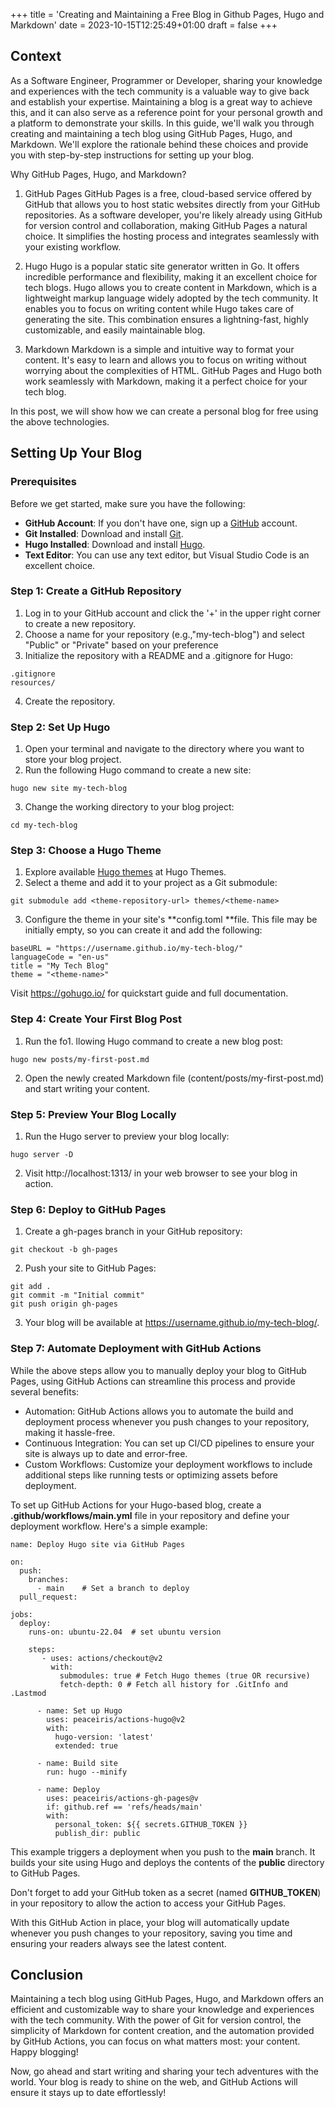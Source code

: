 +++
title = 'Creating and Maintaining a Free Blog in Github Pages, Hugo and Markdown'
date = 2023-10-15T12:25:49+01:00
draft = false
+++

## Context

As a Software Engineer, Programmer or Developer, sharing your knowledge and experiences with the tech community is a valuable way to give back and establish your expertise. Maintaining a blog is a great way to achieve this, and it can also serve as a reference point for your personal growth and a platform to demonstrate your skills. In this guide, we'll walk you through creating and maintaining a tech blog using GitHub Pages, Hugo, and Markdown. We'll explore the rationale behind these choices and provide you with step-by-step instructions for setting up your blog.

Why GitHub Pages, Hugo, and Markdown?

1. GitHub Pages
   GitHub Pages is a free, cloud-based service offered by GitHub that allows you to host static websites directly from your GitHub repositories. As a software developer, you're likely already using GitHub for version control and collaboration, making GitHub Pages a natural choice. It simplifies the hosting process and integrates seamlessly with your existing workflow.

2. Hugo
   Hugo is a popular static site generator written in Go. It offers incredible performance and flexibility, making it an excellent choice for tech blogs. Hugo allows you to create content in Markdown, which is a lightweight markup language widely adopted by the tech community. It enables you to focus on writing content while Hugo takes care of generating the site. This combination ensures a lightning-fast, highly customizable, and easily maintainable blog.

3. Markdown
   Markdown is a simple and intuitive way to format your content. It's easy to learn and allows you to focus on writing without worrying about the complexities of HTML. GitHub Pages and Hugo both work seamlessly with Markdown, making it a perfect choice for your tech blog.

In this post, we will show how we can create a personal blog for free using the above technologies.

## Setting Up Your Blog

### Prerequisites

Before we get started, make sure you have the following:

- **GitHub Account**: If you don't have one, sign up a [GitHub](https://github.com/) account.
- **Git Installed**: Download and install [Git](https://git-scm.com/downloads).
- **Hugo Installed**: Download and install [Hugo](https://gohugo.io/installation/).
- **Text Editor**: You can use any text editor, but Visual Studio Code is an excellent choice.

### Step 1: Create a GitHub Repository

1. Log in to your GitHub account and click the '+' in the upper right corner to create a new repository.
2. Choose a name for your repository (e.g.,"my-tech-blog") and select "Public" or "Private" based on your preference
3. Initialize the repository with a README and a .gitignore for Hugo:

```
.gitignore
resources/
```

4. Create the repository.

### Step 2: Set Up Hugo

1. Open your terminal and navigate to the directory where you want to store your blog project.
2. Run the following Hugo command to create a new site:

```
hugo new site my-tech-blog
```

3. Change the working directory to your blog project:

```
cd my-tech-blog
```

### Step 3: Choose a Hugo Theme

1. Explore available [Hugo themes](https://themes.gohugo.io/) at Hugo Themes.
2. Select a theme and add it to your project as a Git submodule:

```
git submodule add <theme-repository-url> themes/<theme-name>
```

3. Configure the theme in your site's **config.toml **file. This file may be initially empty, so you can create it and add the following:

```
baseURL = "https://username.github.io/my-tech-blog/"
languageCode = "en-us"
title = "My Tech Blog"
theme = "<theme-name>"
```

Visit https://gohugo.io/ for quickstart guide and full documentation.

### Step 4: Create Your First Blog Post

1. Run the fo1. llowing Hugo command to create a new blog post:

```
hugo new posts/my-first-post.md
```

2. Open the newly created Markdown file (content/posts/my-first-post.md) and start writing your content.

### Step 5: Preview Your Blog Locally

1. Run the Hugo server to preview your blog locally:

```
hugo server -D
```

2. Visit http://localhost:1313/ in your web browser to see your blog in action.

### Step 6: Deploy to GitHub Pages

1. Create a gh-pages branch in your GitHub repository:

```
git checkout -b gh-pages
```

2. Push your site to GitHub Pages:

```
git add .
git commit -m "Initial commit"
git push origin gh-pages
```

3. Your blog will be available at https://username.github.io/my-tech-blog/.

### Step 7: Automate Deployment with GitHub Actions

While the above steps allow you to manually deploy your blog to GitHub Pages, using GitHub Actions can streamline this process and provide several benefits:

- Automation: GitHub Actions allows you to automate the build and deployment process whenever you push changes to your repository, making it hassle-free.
- Continuous Integration: You can set up CI/CD pipelines to ensure your site is always up to date and error-free.
- Custom Workflows: Customize your deployment workflows to include additional steps like running tests or optimizing assets before deployment.

To set up GitHub Actions for your Hugo-based blog, create a **.github/workflows/main.yml** file in your repository and define your deployment workflow. Here's a simple example:

```
name: Deploy Hugo site via GitHub Pages

on:
  push:
    branches:
      - main    # Set a branch to deploy
  pull_request:

jobs:
  deploy:
    runs-on: ubuntu-22.04  # set ubuntu version

    steps:
       - uses: actions/checkout@v2
         with:
           submodules: true # Fetch Hugo themes (true OR recursive)
           fetch-depth: 0 # Fetch all history for .GitInfo and .Lastmod

      - name: Set up Hugo
        uses: peaceiris/actions-hugo@v2
        with:
          hugo-version: 'latest'
          extended: true

      - name: Build site
        run: hugo --minify

      - name: Deploy
        uses: peaceiris/actions-gh-pages@v
        if: github.ref == 'refs/heads/main'
        with:
          personal_token: ${{ secrets.GITHUB_TOKEN }}
          publish_dir: public
```

This example triggers a deployment when you push to the **main** branch. It builds your site using Hugo and deploys the contents of the **public** directory to GitHub Pages.

Don't forget to add your GitHub token as a secret (named **GITHUB_TOKEN**) in your repository to allow the action to access your GitHub Pages.

With this GitHub Action in place, your blog will automatically update whenever you push changes to your repository, saving you time and ensuring your readers always see the latest content.

## Conclusion

Maintaining a tech blog using GitHub Pages, Hugo, and Markdown offers an efficient and customizable way to share your knowledge and experiences with the tech community. With the power of Git for version control, the simplicity of Markdown for content creation, and the automation provided by GitHub Actions, you can focus on what matters most: your content. Happy blogging!

Now, go ahead and start writing and sharing your tech adventures with the world. Your blog is ready to shine on the web, and GitHub Actions will ensure it stays up to date effortlessly!
